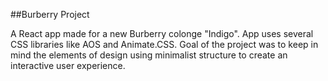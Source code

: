 ##Burberry Project

A React app made for a new Burberry colonge "Indigo". App uses several CSS libraries like AOS and Animate.CSS. Goal of the project was to keep in mind the elements of design using minimalist structure to create an interactive user experience.
